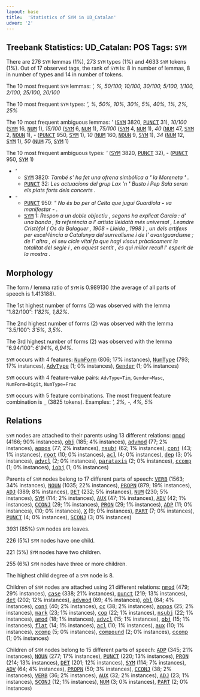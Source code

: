 ```yaml
---
layout: base
title:  'Statistics of SYM in UD_Catalan'
udver: '2'
---
```


## Treebank Statistics: UD_Catalan: POS Tags: `SYM`

There are 276 `SYM` lemmas (1%), 273 `SYM` types (1%) and 4633 `SYM` tokens (1%).
Out of 17 observed tags, the rank of `SYM` is: 8 in number of lemmas, 8 in number of types and 14 in number of tokens.

The 10 most frequent `SYM` lemmas: <em>', %, 50/100, 10/100, 30/100, 5/100, 1/100, 2/100, 25/100, 20/100</em>

The 10 most frequent `SYM` types:  <em>', %, 50%, 10%, 30%, 5%, 40%, 1%, 2%, 25%</em>

The 10 most frequent ambiguous lemmas: <em>'</em> (<tt><a href="ca-pos-SYM.html">SYM</a></tt> 3820, <tt><a href="ca-pos-PUNCT.html">PUNCT</a></tt> 31), <em>10/100</em> (<tt><a href="ca-pos-SYM.html">SYM</a></tt> 16, <tt><a href="ca-pos-NUM.html">NUM</a></tt> 1), <em>15/100</em> (<tt><a href="ca-pos-SYM.html">SYM</a></tt> 6, <tt><a href="ca-pos-NUM.html">NUM</a></tt> 1), <em>75/100</em> (<tt><a href="ca-pos-SYM.html">SYM</a></tt> 4, <tt><a href="ca-pos-NUM.html">NUM</a></tt> 1), <em>40</em> (<tt><a href="ca-pos-NUM.html">NUM</a></tt> 47, <tt><a href="ca-pos-SYM.html">SYM</a></tt> 2, <tt><a href="ca-pos-NOUN.html">NOUN</a></tt> 1), <em>-</em> (<tt><a href="ca-pos-PUNCT.html">PUNCT</a></tt> 950, <tt><a href="ca-pos-SYM.html">SYM</a></tt> 1), <em>10</em> (<tt><a href="ca-pos-NUM.html">NUM</a></tt> 160, <tt><a href="ca-pos-NOUN.html">NOUN</a></tt> 9, <tt><a href="ca-pos-SYM.html">SYM</a></tt> 1), <em>34</em> (<tt><a href="ca-pos-NUM.html">NUM</a></tt> 12, <tt><a href="ca-pos-SYM.html">SYM</a></tt> 1), <em>50</em> (<tt><a href="ca-pos-NUM.html">NUM</a></tt> 75, <tt><a href="ca-pos-SYM.html">SYM</a></tt> 1)

The 10 most frequent ambiguous types:  <em>'</em> (<tt><a href="ca-pos-SYM.html">SYM</a></tt> 3820, <tt><a href="ca-pos-PUNCT.html">PUNCT</a></tt> 32), <em>-</em> (<tt><a href="ca-pos-PUNCT.html">PUNCT</a></tt> 950, <tt><a href="ca-pos-SYM.html">SYM</a></tt> 1)


* <em>'</em>
  * <tt><a href="ca-pos-SYM.html">SYM</a></tt> 3820: <em>També s' ha fet una ofrena simbòlica a <b>'</b> la Moreneta <b>'</b> .</em>
  * <tt><a href="ca-pos-PUNCT.html">PUNCT</a></tt> 32: <em>Les actuacions del grup Lax 'n <b>'</b> Busto i Pep Sala seran els plats forts dels concerts .</em>
* <em>-</em>
  * <tt><a href="ca-pos-PUNCT.html">PUNCT</a></tt> 950: <em>" No és bo per al Celta que jugui Guardiola <b>-</b> va manifestar <b>-</b> .</em>
  * <tt><a href="ca-pos-SYM.html">SYM</a></tt> 1: <em>Respon a un doble objectiu , segons ha explicat Garcia : d' una banda , fa referència a l' artista lleidatà més universal , Leandre Cristòfol ( Os de Balaguer , 1908 <b>-</b> Lleida , 1998 ) , un dels artífexs per excel·lència a Catalunya del surrealisme i de l' avantguardisme ; de l' altra , el seu cicle vital fa que hagi viscut pràcticament la totalitat del segle i , en aquest sentit , és qui millor recull l' esperit de la mostra .</em>

## Morphology

The form / lemma ratio of `SYM` is 0.989130 (the average of all parts of speech is 1.413188).

The 1st highest number of forms (2) was observed with the lemma “1.82/100”: <em>1'82%, 1,82%</em>.

The 2nd highest number of forms (2) was observed with the lemma “3.5/100”: <em>3'5%, 3,5%</em>.

The 3rd highest number of forms (2) was observed with the lemma “6.94/100”: <em>6'94%, 6,94%</em>.

`SYM` occurs with 4 features: <tt><a href="ca-feat-NumForm.html">NumForm</a></tt> (806; 17% instances), <tt><a href="ca-feat-NumType.html">NumType</a></tt> (793; 17% instances), <tt><a href="ca-feat-AdvType.html">AdvType</a></tt> (1; 0% instances), <tt><a href="ca-feat-Gender.html">Gender</a></tt> (1; 0% instances)

`SYM` occurs with 4 feature-value pairs: `AdvType=Tim`, `Gender=Masc`, `NumForm=Digit`, `NumType=Frac`

`SYM` occurs with 5 feature combinations.
The most frequent feature combination is `_` (3825 tokens).
Examples: <em>', 2%, -, 4%, 5%</em>


## Relations

`SYM` nodes are attached to their parents using 13 different relations: <tt><a href="ca-dep-nmod.html">nmod</a></tt> (4166; 90% instances), <tt><a href="ca-dep-obj.html">obj</a></tt> (185; 4% instances), <tt><a href="ca-dep-advmod.html">advmod</a></tt> (77; 2% instances), <tt><a href="ca-dep-appos.html">appos</a></tt> (77; 2% instances), <tt><a href="ca-dep-nsubj.html">nsubj</a></tt> (62; 1% instances), <tt><a href="ca-dep-conj.html">conj</a></tt> (43; 1% instances), <tt><a href="ca-dep-root.html">root</a></tt> (10; 0% instances), <tt><a href="ca-dep-acl.html">acl</a></tt> (4; 0% instances), <tt><a href="ca-dep-dep.html">dep</a></tt> (3; 0% instances), <tt><a href="ca-dep-advcl.html">advcl</a></tt> (2; 0% instances), <tt><a href="ca-dep-parataxis.html">parataxis</a></tt> (2; 0% instances), <tt><a href="ca-dep-ccomp.html">ccomp</a></tt> (1; 0% instances), <tt><a href="ca-dep-iobj.html">iobj</a></tt> (1; 0% instances)

Parents of `SYM` nodes belong to 17 different parts of speech: <tt><a href="ca-pos-VERB.html">VERB</a></tt> (1563; 34% instances), <tt><a href="ca-pos-NOUN.html">NOUN</a></tt> (1035; 22% instances), <tt><a href="ca-pos-PROPN.html">PROPN</a></tt> (879; 19% instances), <tt><a href="ca-pos-ADJ.html">ADJ</a></tt> (389; 8% instances), <tt><a href="ca-pos-DET.html">DET</a></tt> (232; 5% instances), <tt><a href="ca-pos-NUM.html">NUM</a></tt> (230; 5% instances), <tt><a href="ca-pos-SYM.html">SYM</a></tt> (114; 2% instances), <tt><a href="ca-pos-AUX.html">AUX</a></tt> (47; 1% instances), <tt><a href="ca-pos-ADV.html">ADV</a></tt> (42; 1% instances), <tt><a href="ca-pos-CCONJ.html">CCONJ</a></tt> (29; 1% instances), <tt><a href="ca-pos-PRON.html">PRON</a></tt> (29; 1% instances), <tt><a href="ca-pos-ADP.html">ADP</a></tt> (11; 0% instances),  (10; 0% instances), <tt><a href="ca-pos-X.html">X</a></tt> (9; 0% instances), <tt><a href="ca-pos-PART.html">PART</a></tt> (7; 0% instances), <tt><a href="ca-pos-PUNCT.html">PUNCT</a></tt> (4; 0% instances), <tt><a href="ca-pos-SCONJ.html">SCONJ</a></tt> (3; 0% instances)

3931 (85%) `SYM` nodes are leaves.

226 (5%) `SYM` nodes have one child.

221 (5%) `SYM` nodes have two children.

255 (6%) `SYM` nodes have three or more children.

The highest child degree of a `SYM` node is 8.

Children of `SYM` nodes are attached using 21 different relations: <tt><a href="ca-dep-nmod.html">nmod</a></tt> (479; 29% instances), <tt><a href="ca-dep-case.html">case</a></tt> (338; 21% instances), <tt><a href="ca-dep-punct.html">punct</a></tt> (219; 13% instances), <tt><a href="ca-dep-det.html">det</a></tt> (202; 12% instances), <tt><a href="ca-dep-advmod.html">advmod</a></tt> (69; 4% instances), <tt><a href="ca-dep-obl.html">obl</a></tt> (64; 4% instances), <tt><a href="ca-dep-conj.html">conj</a></tt> (40; 2% instances), <tt><a href="ca-dep-cc.html">cc</a></tt> (38; 2% instances), <tt><a href="ca-dep-appos.html">appos</a></tt> (25; 2% instances), <tt><a href="ca-dep-mark.html">mark</a></tt> (23; 1% instances), <tt><a href="ca-dep-cop.html">cop</a></tt> (22; 1% instances), <tt><a href="ca-dep-nsubj.html">nsubj</a></tt> (22; 1% instances), <tt><a href="ca-dep-amod.html">amod</a></tt> (18; 1% instances), <tt><a href="ca-dep-advcl.html">advcl</a></tt> (15; 1% instances), <tt><a href="ca-dep-obj.html">obj</a></tt> (15; 1% instances), <tt><a href="ca-dep-flat.html">flat</a></tt> (14; 1% instances), <tt><a href="ca-dep-acl.html">acl</a></tt> (10; 1% instances), <tt><a href="ca-dep-aux.html">aux</a></tt> (10; 1% instances), <tt><a href="ca-dep-xcomp.html">xcomp</a></tt> (5; 0% instances), <tt><a href="ca-dep-compound.html">compound</a></tt> (2; 0% instances), <tt><a href="ca-dep-ccomp.html">ccomp</a></tt> (1; 0% instances)

Children of `SYM` nodes belong to 15 different parts of speech: <tt><a href="ca-pos-ADP.html">ADP</a></tt> (345; 21% instances), <tt><a href="ca-pos-NOUN.html">NOUN</a></tt> (277; 17% instances), <tt><a href="ca-pos-PUNCT.html">PUNCT</a></tt> (220; 13% instances), <tt><a href="ca-pos-PRON.html">PRON</a></tt> (214; 13% instances), <tt><a href="ca-pos-DET.html">DET</a></tt> (201; 12% instances), <tt><a href="ca-pos-SYM.html">SYM</a></tt> (114; 7% instances), <tt><a href="ca-pos-ADV.html">ADV</a></tt> (64; 4% instances), <tt><a href="ca-pos-PROPN.html">PROPN</a></tt> (50; 3% instances), <tt><a href="ca-pos-CCONJ.html">CCONJ</a></tt> (38; 2% instances), <tt><a href="ca-pos-VERB.html">VERB</a></tt> (36; 2% instances), <tt><a href="ca-pos-AUX.html">AUX</a></tt> (32; 2% instances), <tt><a href="ca-pos-ADJ.html">ADJ</a></tt> (23; 1% instances), <tt><a href="ca-pos-SCONJ.html">SCONJ</a></tt> (12; 1% instances), <tt><a href="ca-pos-NUM.html">NUM</a></tt> (3; 0% instances), <tt><a href="ca-pos-PART.html">PART</a></tt> (2; 0% instances)

